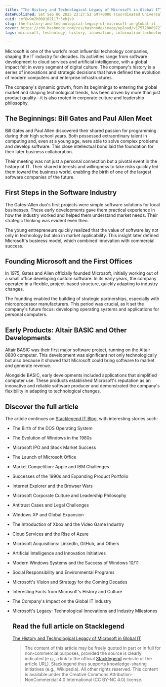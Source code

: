 ```yaml
---
title: "The History and Technological Legacy of Microsoft in Global IT"
datePublished: Sat Sep 06 2025 23:27:52 GMT+0000 (Coordinated Universal Time)
cuid: cmf8w9n2h000102l17r3ehjs9
slug: the-history-and-technological-legacy-of-microsoft-in-global-it
cover: https://cdn.hashnode.com/res/hashnode/image/upload/v1757200897232/1cafe968-34dc-4b33-af22-d315813010df.jpeg
tags: microsoft, technology, history, innovation, information-technology, corporate

---
```


Microsoft is one of the world's most influential technology companies, shaping the IT industry for decades. Its activities range from software development to cloud services and artificial intelligence, with a global impact felt in every segment of digital culture. The company's history is a series of innovations and strategic decisions that have defined the evolution of modern computers and enterprise infrastructures.

The company's dynamic growth, from its beginnings to entering the global market and shaping technological trends, has been driven by more than just product quality—it is also rooted in corporate culture and leadership philosophy.

## **The Beginnings: Bill Gates and Paul Allen Meet**

Bill Gates and Paul Allen discovered their shared passion for programming during their high school years. Both possessed extraordinary talent in computing and, even at a young age, were able to solve complex problems and develop software. This close intellectual bond laid the foundation for their later business collaboration.

Their meeting was not just a personal connection but a pivotal event in the history of IT. Their shared interests and willingness to take risks quickly led them toward the business world, enabling the birth of one of the largest software companies of the future.

## **First Steps in the Software Industry**

The Gates-Allen duo's first projects were simple software solutions for local businesses. These early developments gave them practical experience in how the industry worked and helped them understand market needs. Their strategic thinking was evident even then.

The young entrepreneurs quickly realized that the value of software lay not only in technology but also in market applicability. This insight later defined Microsoft's business model, which combined innovation with commercial success.

## **Founding Microsoft and the First Offices**

In 1975, Gates and Allen officially founded Microsoft, initially working out of a small office developing custom software. In its early years, the company operated in a flexible, project-based structure, quickly adapting to industry changes.

The founding enabled the building of strategic partnerships, especially with microprocessor manufacturers. This period was crucial, as it set the company's future focus: developing operating systems and applications for personal computers.

## **Early Products: Altair BASIC and Other Developments**

Altair BASIC was their first major software project, running on the Altair 8800 computer. This development was significant not only technologically but also because it showed that Microsoft could bring software to market and generate revenue.

Alongside BASIC, early developments included applications that simplified computer use. These products established Microsoft's reputation as an innovative and reliable software producer and demonstrated the company's flexibility in adapting to technological changes.

## **Discover the full article**

The article continues on [Stacklegend IT Blog](https://blog.stacklegend.com/en/the-history-and-technological-legacy-of-microsoft-in-global-it), with interesting stories such:

* The Birth of the DOS Operating System
    
* The Evolution of Windows in the 1980s
    
* Microsoft IPO and Stock Market Success
    
* The Launch of Microsoft Office
    
* Market Competition: Apple and IBM Challenges
    
* Successes of the 1990s and Expanding Product Portfolio
    
* Internet Explorer and the Browser Wars
    
* Microsoft Corporate Culture and Leadership Philosophy
    
* Antitrust Cases and Legal Challenges
    
* Windows XP and Global Expansion
    
* The Introduction of Xbox and the Video Game Industry
    
* Cloud Services and the Rise of Azure
    
* Microsoft Acquisitions: LinkedIn, GitHub, and Others
    
* Artificial Intelligence and Innovation Initiatives
    
* Modern Windows Systems and the Success of Windows 10/11
    
* Social Responsibility and Environmental Programs
    
* Microsoft's Vision and Strategy for the Coming Decades
    
* Interesting Facts from Microsoft's History and Culture
    
* The Company's Impact on the Global IT Industry
    
* Microsoft's Legacy: Technological Innovations and Industry Milestones
    
    ## **Read the full article on Stacklegend**
    
    [The History and Technological Legacy of Microsoft in Global IT](https://blog.stacklegend.com/en/the-history-and-technological-legacy-of-microsoft-in-global-it)
    
    > The content of this article may be freely quoted in part or in full for non-commercial purposes, provided the source is clearly indicated (e.g., a link to the official [Stacklegend](https://stacklegend.com/) website or the article URL). Stacklegend thus supports knowledge-sharing initiatives (e.g., Wikipedia). All other rights reserved. This content is available under the Creative Commons Attribution-NonCommercial 4.0 International (CC BY-NC 4.0) license.